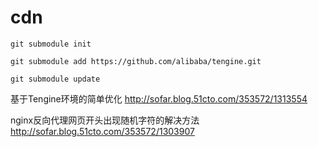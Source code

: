 cdn
===
````
git submodule init

git submodule add https://github.com/alibaba/tengine.git

git submodule update
````

基于Tengine环境的简单优化 
http://sofar.blog.51cto.com/353572/1313554

nginx反向代理网页开头出现随机字符的解决方法
http://sofar.blog.51cto.com/353572/1303907
